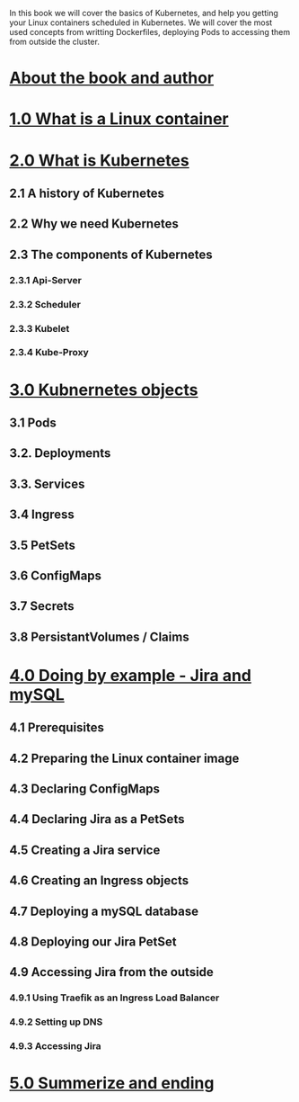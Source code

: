 In this book we will cover the basics of Kubernetes, and help you getting your Linux containers scheduled in Kubernetes. We will cover the most used concepts from writting Dockerfiles, deploying Pods to accessing them from outside the cluster.
# [About the book and author](about.md)
# [1.0 What is a Linux container](chapter01.md)
# [2.0 What is Kubernetes](chapter02.md)
## 2.1 A history of Kubernetes
## 2.2 Why we need Kubernetes
## 2.3 The components of Kubernetes
### 2.3.1 Api-Server
### 2.3.2 Scheduler
### 2.3.3 Kubelet
### 2.3.4 Kube-Proxy
# [3.0 Kubnernetes objects](chapter03.md)
## 3.1 Pods
## 3.2. Deployments
## 3.3. Services
## 3.4 Ingress
## 3.5 PetSets
## 3.6 ConfigMaps
## 3.7 Secrets
## 3.8 PersistantVolumes / Claims
# [4.0 Doing by example - Jira and mySQL](chapter04.md)
## 4.1 Prerequisites
## 4.2 Preparing the Linux container image
## 4.3 Declaring ConfigMaps
## 4.4 Declaring Jira as a PetSets
## 4.5 Creating a Jira service
## 4.6 Creating an Ingress objects
## 4.7 Deploying a mySQL database
## 4.8 Deploying our Jira PetSet
## 4.9 Accessing Jira from the outside
### 4.9.1 Using Traefik as an Ingress Load Balancer
### 4.9.2 Setting up DNS
### 4.9.3 Accessing Jira
# [5.0 Summerize and ending](chapter05.md)
